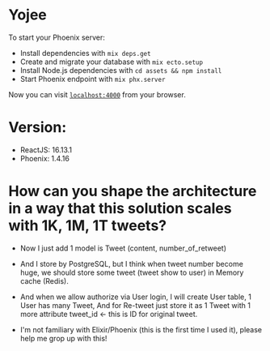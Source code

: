 # Yojee

To start your Phoenix server:

  * Install dependencies with `mix deps.get`
  * Create and migrate your database with `mix ecto.setup`
  * Install Node.js dependencies with `cd assets && npm install`
  * Start Phoenix endpoint with `mix phx.server`

Now you can visit [`localhost:4000`](http://localhost:4000) from your browser.

# Version:
* ReactJS: 16.13.1
* Phoenix: 1.4.16

# How can you shape the architecture in a way that this solution scales with 1K, 1M, 1T tweets?
* Now I just add 1 model is Tweet (content, number_of_retweet)
* And I store by PostgreSQL, but I think when tweet number become huge, we should store some tweet (tweet show to user) in Memory cache (Redis).
* And when we allow authorize via User login, I will create User table, 1 User has many Tweet, And for Re-tweet just store it as 1 Tweet with 1 more attribute tweet_id <- this is ID for original tweet.

* I'm not familiary with Elixir/Phoenix (this is the first time I used it), please help me grop up with this!
